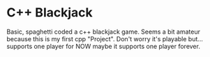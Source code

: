 # C++ Blackjack
Basic, spaghetti coded a c++ blackjack game. Seems a bit amateur because this is my first cpp "Project".
Don't worry it's playable but... supports one player for NOW maybe it supports one player forever.
